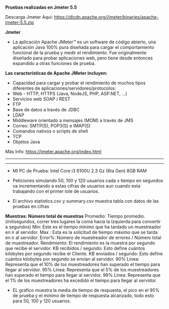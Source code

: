 **Pruebas realizadas en Jmeter 5.5**

Descarga Jmeter Aqui: https://dlcdn.apache.org//jmeter/binaries/apache-jmeter-5.5.zip

**Jmeter**

- La aplicación Apache JMeter™ es un software de código abierto, una aplicación Java 100% pura diseñada para cargar el comportamiento funcional de la prueba y medir el rendimiento. Fue originalmente diseñado para probar aplicaciones web, pero tiene desde entonces expandido a otras funciones de prueba.

**Las características de Apache JMeter incluyen:**

- Capacidad para cargar y probar el rendimiento de muchos tipos diferentes de aplicaciones/servidores/protocolos:
- Web - HTTP, HTTPS (Java, NodeJS, PHP, ASP.NET, ...)
- Servicios web SOAP / REST
- FTP
- Base de datos a través de JDBC
- LDAP
- Middleware orientado a mensajes (MOM) a través de JMS
- Correo: SMTP(S), POP3(S) e IMAP(S)
- Comandos nativos o scripts de shell
- TCP
- Objetos Java

Más Info: https://jmeter.apache.org/index.html

---
---
- MI PC de Prueba: Intel Core i3 6100U 2.3 Gz (6ta Gen) 8GB RAM

- Peticiones simulando 50, 100 y 120 usuarios cada x tiempo en segundos va incrementando a estas cifras de usuarios aun cuando esta trabajando con el primer lote de usuarios.

- El archivo statistics.csv y summary.csv muestra tabla con datos de las pruebas en cifras

**Muestras: Número total de muestras**
Promedio: Tiempo promedio. (milisegundos, correr tres lugares la coma hacia la izquierda para convertir a segundos)
Min: Este es el tiempo mínimo que ha tardado un muestreador en ir al servidor.
Max : Esta es la solicitud de tiempo máximo que se tarda en ir al servidor.
Error%: Número de muestreador de errores / Número total de muestreador.
Rendimiento: El rendimiento es la muestra por segundo que recibe el servidor. 
KB recibidos / segundo: Esto define cuántos kilobytes por segundo recibe el Cliente.
KB enviados / segundo: Esto define cuántos kilobytes por segundo se envían al servidor.
90% Línea: Representa que el 10% de los muestreadores han superado el tiempo para llegar al servidor.
95% Línea: Representa que el 5% de los muestreadores han superado el tiempo para llegar al servidor.
99% Línea: Representa que el 1% de los muestreadores ha excedido el tiempo para llegar al servidor.
 

- EL grafico muestra la media de tiempo de respuesta, el pico en el 95% de prueba y el minimo de tiempo de respuesta alcanzado, todo esto para 50, 100 y 120 usuarios.